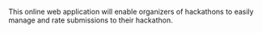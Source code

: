 This online web application will enable organizers of hackathons to easily manage and rate submissions to their hackathon.
